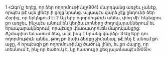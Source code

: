 1 «Զգո՛յշ եղէք, որ ձեր ողորմութիւնը(904) մարդկանց առջեւ չանէք, որպէս թէ այն լինէր ի ցոյց նրանց. այլապէս վարձ չէք ընդունի ձեր Հօրից, որ երկնքում է: 2 Այլ երբ ողորմութիւն անես, փող մի՛ հնչեցրու քո առջեւ, ինչպէս անում են կեղծաւորները ժողովարաններում եւ հրապարակներում, որպէսզի փառաւորուեն մարդկանցից: Ճշմարիտ եմ ասում ձեզ, ա՛յդ իսկ է նրանց վարձը: 3 Այլ երբ դու ողորմութիւն անես, թող քո ձախ ձեռքը չիմանայ, թէ ինչ է անում քո աջը, 4 որպէսզի քո ողորմութիւնը ծածուկ լինի, եւ քո Հայրը, որ տեսնում է, ինչ որ ծածուկ է, կը հատուցի քեզ յայտնապէս(905)»:
